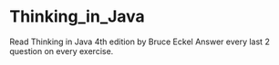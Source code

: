 # Thinking_in_Java
Read Thinking in Java 4th edition by Bruce Eckel 
Answer every last 2 question on every exercise.
